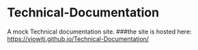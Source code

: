 # Technical-Documentation
A mock Technical documentation site.
###the site is hosted here:  https://viowiti.github.io/Technical-Documentation/
